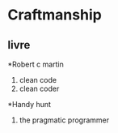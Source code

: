 Craftmanship
=============

## livre ##

*Robert c martin
  1. clean code
  2. clean coder

*Handy hunt
  1. the pragmatic programmer 
